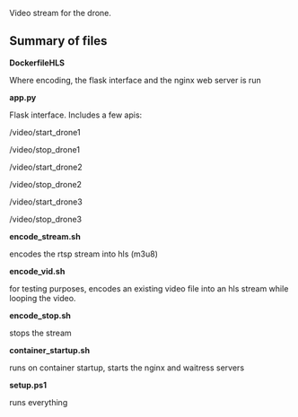 Video stream for the drone.

## Summary of files

**DockerfileHLS**

Where encoding, the flask interface and the nginx web server is run        

**app.py**

Flask interface. Includes a few apis:

/video/start_drone1

/video/stop_drone1

/video/start_drone2

/video/stop_drone2

/video/start_drone3

/video/stop_drone3

**encode_stream.sh**

encodes the rtsp stream into hls (m3u8)

**encode_vid.sh**

for testing purposes, encodes an existing video file into an hls stream while
looping the video.

**encode_stop.sh**

stops the stream

**container_startup.sh**

runs on container startup, starts the nginx and waitress servers

**setup.ps1**

runs everything